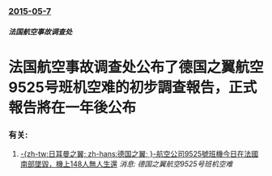 ### [2015-05-7](/news/2015/05/7/index.md)

##### 法国航空事故调查处
# 法国航空事故调查处公布了德国之翼航空9525号班机空难的初步調查報告，正式報告將在一年後公布




### 有关:

1. [-{zh-tw:日耳曼之翼; zh-hans:德国之翼; }-航空公司9525號班機今日在法國南部墜毀，機上148人無人生還](/news/2015/03/23/zh-tw-日耳曼之翼-zh-hans-德国之翼-航空公司9525號班機今日在法國南部墜毀-機上148人無人.md) _消息: 德国之翼航空9525号班机空难_

